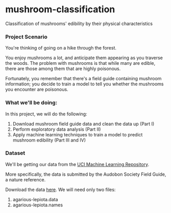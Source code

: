 # mushroom-classification
Classification of mushrooms' edibility by their physical characteristics
### Project Scenario

You're thinking of going on a hike through the forest.

You enjoy mushrooms a lot, and anticipate them appearing as you traverse the woods. The problem with mushrooms is that while many are edible, there are those among them that are highly poisonous.

Fortunately, you remember that there's a field guide containing mushroom information; you decide to train a model to tell you whether the mushrooms you encounter are poisonous.

### What we'll be doing:
In this project, we will do the following:

1. Download mushroom field guide data and clean the data up (Part I)
2. Perform exploratory data analysis (Part II)
3. Apply machine learning techniques to train a model to predict mushroom edibility (Part III and IV)

### Dataset
We'll be getting our data from the <a href='https://archive.ics.uci.edu/ml/datasets/Mushroom'>UCI Machine Learning Repository</a>. 

More specifically, the data is submitted by the Audobon Society Field Guide, a nature reference. 

Download the data <a href = 'https://archive.ics.uci.edu/ml/machine-learning-databases/mushroom/'>here</a>. We will need only two files:
1. agarious-lepiota.data
2. agarious-lepiota.names
